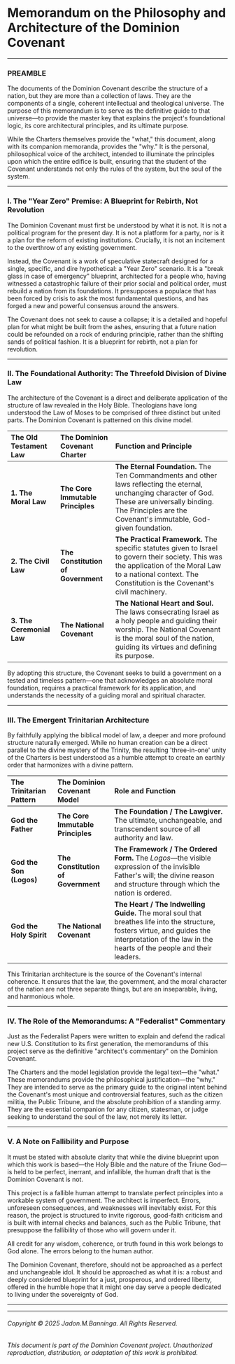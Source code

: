 # Memorandum on the Philosophy and Architecture of the Dominion Covenant

---

### PREAMBLE

The documents of the Dominion Covenant describe the structure of a nation, but they are more than a collection of laws. They are the components of a single, coherent intellectual and theological universe. The purpose of this memorandum is to serve as the definitive guide to that universe—to provide the master key that explains the project's foundational logic, its core architectural principles, and its ultimate purpose.

While the Charters themselves provide the "what," this document, along with its companion memoranda, provides the "why." It is the personal, philosophical voice of the architect, intended to illuminate the principles upon which the entire edifice is built, ensuring that the student of the Covenant understands not only the rules of the system, but the soul of the system.

---

### I. The "Year Zero" Premise: A Blueprint for Rebirth, Not Revolution

The Dominion Covenant must first be understood by what it is not. It is not a political program for the present day. It is not a platform for a party, nor is it a plan for the reform of existing institutions. Crucially, it is not an incitement to the overthrow of any existing government.

Instead, the Covenant is a work of speculative statecraft designed for a single, specific, and dire hypothetical: a "Year Zero" scenario. It is a "break glass in case of emergency" blueprint, architected for a people who, having witnessed a catastrophic failure of their prior social and political order, must rebuild a nation from its foundations. It presupposes a populace that has been forced by crisis to ask the most fundamental questions, and has forged a new and powerful consensus around the answers.

The Covenant does not seek to cause a collapse; it is a detailed and hopeful plan for what might be built from the ashes, ensuring that a future nation could be refounded on a rock of enduring principle, rather than the shifting sands of political fashion. It is a blueprint for rebirth, not a plan for revolution.

---

### II. The Foundational Authority: The Threefold Division of Divine Law

The architecture of the Covenant is a direct and deliberate application of the structure of law revealed in the Holy Bible. Theologians have long understood the Law of Moses to be comprised of three distinct but united parts. The Dominion Covenant is patterned on this divine model.

| The Old Testament Law      | The Dominion Covenant Charter     | Function and Principle                                                                                                                                                                                             |
| :------------------------- | :-------------------------------- | :----------------------------------------------------------------------------------------------------------------------------------------------------------------------------------------------------------------- |
| **1. The Moral Law**       | **The Core Immutable Principles**   | **The Eternal Foundation.** The Ten Commandments and other laws reflecting the eternal, unchanging character of God. These are universally binding. The Principles are the Covenant's immutable, God-given foundation. |
| **2. The Civil Law**       | **The Constitution of Government**  | **The Practical Framework.** The specific statutes given to Israel to govern their society. This was the application of the Moral Law to a national context. The Constitution is the Covenant's civil machinery.       |
| **3. The Ceremonial Law**  | **The National Covenant**           | **The National Heart and Soul.** The laws consecrating Israel as a holy people and guiding their worship. The National Covenant is the moral soul of the nation, guiding its virtues and defining its purpose.          |

By adopting this structure, the Covenant seeks to build a government on a tested and timeless pattern—one that acknowledges an absolute moral foundation, requires a practical framework for its application, and understands the necessity of a guiding moral and spiritual character.

---

### III. The Emergent Trinitarian Architecture

By faithfully applying the biblical model of law, a deeper and more profound structure naturally emerged. While no human creation can be a direct parallel to the divine mystery of the Trinity, the resulting 'three-in-one' unity of the Charters is best understood as a humble attempt to create an earthly order that harmonizes with a divine pattern.

| The Trinitarian Pattern | The Dominion Covenant Model | Role and Function |
| :--- | :--- | :--- |
| **God the Father** | **The Core Immutable Principles** | **The Foundation / The Lawgiver.** The ultimate, unchangeable, and transcendent source of all authority and law. |
| **God the Son (Logos)** | **The Constitution of Government** | **The Framework / The Ordered Form.** The *Logos*—the visible expression of the invisible Father's will; the divine reason and structure through which the nation is ordered. |
| **God the Holy Spirit** | **The National Covenant** | **The Heart / The Indwelling Guide.** The moral soul that breathes life into the structure, fosters virtue, and guides the interpretation of the law in the hearts of the people and their leaders. |

This Trinitarian architecture is the source of the Covenant's internal coherence. It ensures that the law, the government, and the moral character of the nation are not three separate things, but are an inseparable, living, and harmonious whole.

---

### IV. The Role of the Memorandums: A "Federalist" Commentary

Just as the Federalist Papers were written to explain and defend the radical new U.S. Constitution to its first generation, the memorandums of this project serve as the definitive "architect's commentary" on the Dominion Covenant.

The Charters and the model legislation provide the legal text—the "what." These memorandums provide the philosophical justification—the "why." They are intended to serve as the primary guide to the original intent behind the Covenant's most unique and controversial features, such as the citizen militia, the Public Tribune, and the absolute prohibition of a standing army. They are the essential companion for any citizen, statesman, or judge seeking to understand the soul of the law, not merely its letter.

---

### V. A Note on Fallibility and Purpose

It must be stated with absolute clarity that while the divine blueprint upon which this work is based—the Holy Bible and the nature of the Triune God—is held to be perfect, inerrant, and infallible, the human draft that is the Dominion Covenant is not.

This project is a fallible human attempt to translate perfect principles into a workable system of government. The architect is imperfect. Errors, unforeseen consequences, and weaknesses will inevitably exist. For this reason, the project is structured to invite rigorous, good-faith criticism and is built with internal checks and balances, such as the Public Tribune, that presuppose the fallibility of those who will govern under it.

All credit for any wisdom, coherence, or truth found in this work belongs to God alone. The errors belong to the human author.

The Dominion Covenant, therefore, should not be approached as a perfect and unchangeable idol. It should be approached as what it is: a robust and deeply considered blueprint for a just, prosperous, and ordered liberty, offered in the humble hope that it might one day serve a people dedicated to living under the sovereignty of God.

---
---
###### Copyright © 2025 Jadon.M.Banninga. All Rights Reserved.

###### This document is part of the Dominion Covenant project. Unauthorized reproduction, distribution, or adaptation of this work is prohibited.